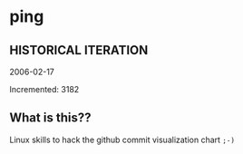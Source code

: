 # ping

## HISTORICAL ITERATION
2006-02-17

Incremented: 3182

## What is this?? 
Linux skills to hack the github commit visualization chart `;-)`
